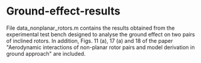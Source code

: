 # Ground-effect-results
File data_nonplanar_rotors.m contains the results obtained from the experimental test bench designed to analyse the ground effect on two pairs of inclined rotors.
In addition, Figs. 11 (a), 17 (a) and 18 of the paper "Aerodynamic interactions of non-planar rotor pairs and model derivation in ground approach" are included.
